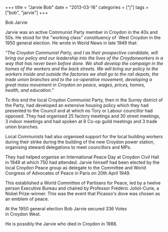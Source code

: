+++
title = "Jarvie Bob"
date = "2013-03-16"
categories = ["j"]
tags = ["bob", "jarvie"]
+++

Bob Jarvie 

Jarvie was an active Communist Party member in Croydon in the 40s and 50s. He stood for the "working class" constituency of  West Croydon in the 1950 general election. He wrote in World News in late 1949 that:

_"The Croydon Communist Party, and I as their prospective candidate, will bring our policy and our leadership into the lives of the Croydonworkers in a way that has never been before done. We shall develop the campaign in the homes of the workers and the back streets. We will bring our policy to the workers inside and outside the factories we shall go to the rail depots, the trade union branches and to the co-operative movement, developing a great mass movement in Croydon on peace, wages, prices, homes, health, and education."_

To this end the local Croydon Communist Party, then in the Surrey district of the Party, had developed an extensive housing policy which they had presented to the Council and at which no Tory or Labour councillor had opposed. They had organised 25 factory meetings and 30 street meetings, 3 indoor meetings and had spoken at 8 Co-op guild meetings and 3 trade union branches.

Local Communists had also organised support for the local building workers during their strike during the building of the new Croydon power station, organising steward delegations to meet councillors and MPs.

They had helped organise an International Peace Day at Croydon Civil Hall in 1949 at which 750 had attended. Jarvie himself had been elected by the local Croydon Peace group as delegate to the Committee and World Congress of Advocates of Peace in Paris on 20th April 1949.

This established a World Committee of Partisans for Peace, led by a twelve person Executive Bureau and chaired by Professor Frédéric Joliot-Curie, a Nobel Prize-winner. This was the event that Picasso's dove was chosen as an emblem of peace.

At the 1950 general election Bob Jarvie secured 336 Votes in Croydon West.

He is possibly the Jarvie who died in Croydon in 1988.
